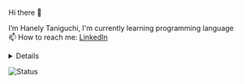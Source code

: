 Hi there 👋

  I’m Hanely Taniguchi, I'm currently learning programming language <br>
  📫 How to reach me: [LinkedIn](https://www.linkedin.com/in/hanely-taniguchi/)

 <details><sumary><b> Things to know about me! </b> <i>(click to expand!)</i></sumary>
    
- 👀 I’m interested in full stack
- 🌱 I’m currently learning Java, Javascript, HTML5, CSS3, Bootstrap, Angular
  
</details>
  
![Status](https://github-readme-stats.vercel.app/api?username=anuraghazra&show_icons=true&theme=radical)

 

<!---
Honey-lee429/Honey-lee429 is a ✨ special ✨ repository because its `README.md` (this file) appears on your GitHub profile.
You can click the Preview link to take a look at your changes.
--->
